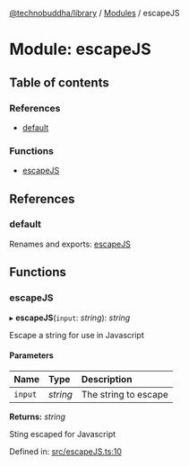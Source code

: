 [@technobuddha/library](../../README.md) / [Modules](../Modules.md) / escapeJS

# Module: escapeJS

## Table of contents

### References

- [default](escapejs.md#default)

### Functions

- [escapeJS](escapejs.md#escapejs)

## References

### default

Renames and exports: [escapeJS](escapejs.md#escapejs)

## Functions

### escapeJS

▸ **escapeJS**(`input`: *string*): *string*

Escape a string for use in Javascript

#### Parameters

| Name | Type | Description |
| :------ | :------ | :------ |
| `input` | *string* | The string to escape |

**Returns:** *string*

Sting escaped for Javascript

Defined in: [src/escapeJS.ts:10](https://github.com/technobuddha/hill.software/blob/693f679/packages/library/src/escapeJS.ts#L10)
